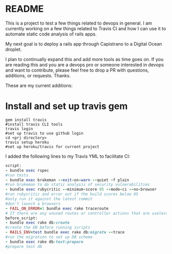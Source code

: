 # README
This is a project to test a few things related to devops in general.  I am currently working on a few things related to Travis CI and how I can use it to automate static code analysis of rails apps. 

My next goal is to deploy a rails app through Capistrano to a Digital Ocean droplet.

I plan to continually expand this and add more tools as time goes on.  If you are reading this and you are a devops pro or someone interested in devops and want to contribute, please feel free to drop a PR with questions, additions, or requests.  Thanks.

These are my current additions:

# Install and set up travis gem
```
gem install travis
#install travis CLI tools
travis login
#set up travis to use github login
cd <prj directory>
travis setup heroku
#set up heroku/travis for current project
```
  
I added the following lines to my Travis YML to facilitate CI:

```ruby
script:
- bundle exec rspec
#run tests
- bundle exec brakeman --exit-on-warn --quiet -f plain
#run brakeman to do static analysis of security vulnerabilities
- bundle exec rubycritic --minimum-score 95 --mode-ci --no-browser
#run rubycritic and error out if the build scores below 95
#only run it against the latest commit
#don't launch a browsers
- FAIL_ON_ERROR=1 bundle exec rake traceroute
# If there are any unused routes or controller actions that are useless, error out.
before_script:
- bundle exec rake db:create
#create the DB before running scripts
- RAILS_ENV=test bundle exec rake db:migrate --trace
#run the migration to set up DB schema
- bundle exec rake db:test:prepare
#prepare test db
```
